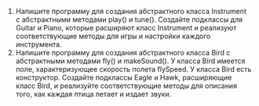 1. Напишите программу для создания абстрактного класса Instrument с абстрактными методами play() и tune(). Создайте подклассы для Guitar и Piano, которые расширяют класс Instrument и реализуют соответствующие методы для игры и настройки каждого инструмента.
2. Напишите программу для создания абстрактного класса Bird с абстрактными методами fly() и makeSound(). У класса Bird имеется поле, характеризующее скорость полета flySpeed. У класса Bird есть конструктор. Создайте подклассы Eagle и Hawk, расширяющие класс Bird, и реализуйте соответствующие методы для описания того, как каждая птица летает и издает звуки.
